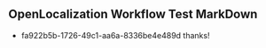 ## OpenLocalization Workflow Test MarkDown
* fa922b5b-1726-49c1-aa6a-8336be4e489d thanks!

<!--HONumber=Sep16_HO1-->


